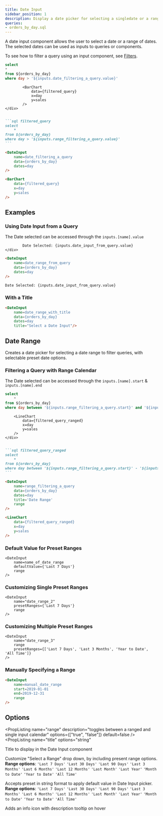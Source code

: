```yaml
---
title: Date Input
sidebar_position: 1
description: Display a date picker for selecting a singledate or a range of dates.
queries: 
- orders_by_day.sql
---
```


A date input component allows the user to select a date or a range of dates. The selected dates can be used as inputs to queries or components.

To see how to filter a query using an input component, see [Filters](/core-concepts/filters).

```sql filtered_query
select 
*
from ${orders_by_day}
where day > '${inputs.date_filtering_a_query.value}'
```

<DocTab>
    <div slot='preview'>
            <DateInput
                name=date_filtering_a_query
                title='Sales After'
                data={orders_by_day}
                dates=day
            />

            <BarChart
                data={filtered_query}
                x=day
                y=sales
            />
    </div>

````markdown

```sql filtered_query
select 
    *
from ${orders_by_day}
where day > '${inputs.range_filtering_a_query.value}'
```

<DateInput
    name=date_filtering_a_query
    data={orders_by_day}
    dates=day
/>

<BarChart
    data={filtered_query}
    x=day
    y=sales
/>
````
</DocTab>

## Examples

### Using Date Input from a Query

The Date selected can be accessed through the `inputs.[name].value` 

<DocTab>
    <div slot='preview'>
            <DateInput
                name=date_input_from_query
                data={orders_by_day}
                dates=day
            />

            Date Selected: {inputs.date_input_from_query.value}
    </div>

````markdown
<DateInput
    name=date_range_from_query
    data={orders_by_day}
    dates=day
/>

Date Selected: {inputs.date_input_from_query.value}
````
</DocTab>

### With a Title

<DocTab>
    <div slot='preview'>
            <DateInput
                name=date_range_with_title
                data={orders_by_day}
                dates=day
                title="Select a Date Input"
            />
    </div>

```markdown
<DateInput
    name=date_range_with_title
    data={orders_by_day}
    dates=day
    title="Select a Date Input"/>
```
</DocTab>

## Date Range

Creates a date picker for selecting a date range to filter queries, with selectable preset date options.

### Filtering a Query with Range Calendar

The Date selected can be accessed through the `inputs.[name].start` & `inputs.[name].end`

```sql filtered_query_ranged
select 
    *
from ${orders_by_day}
where day between '${inputs.range_filtering_a_query.start}' and '${inputs.range_filtering_a_query.end}'
```

<DocTab>
    <div slot='preview'>
            <DateInput
                name=range_filtering_a_query
                data={orders_by_day}
                dates=day
                title='Date Range'
                range
            />

        <LineChart
            data={filtered_query_ranged}
            x=day
            y=sales
        />
    </div>

````markdown

```sql filtered_query_ranged
select 
    *
from ${orders_by_day}
where day between '${inputs.range_filtering_a_query.start}' - '${inputs.range_filtering_a_query.end}'
```

<DateInput
    name=range_filtering_a_query
    data={orders_by_day}
    dates=day
    title='Date Range'
    range
/>

<LineChart
    data={filtered_query_ranged}
    x=day
    y=sales
/>
````
</DocTab>

### Default Value for Preset Ranges

<DocTab>
    <div slot='preview'>
            <DateInput name="date_range_1" defaultValue={'Last 7 Days'} range/>
    </div>

````svelte
<DateInput
    name=name_of_date_range
    defaultValue={'Last 7 Days'}
    range
/>
````
</DocTab>

### Customizing Single Preset Ranges

<DocTab>
    <div slot='preview'>
            <DateInput name="date_range_2" presetRanges={'Last 7 Days'} range/>
    </div>

```svelte
<DateInput 
    name="date_range_2" 
    presetRanges={'Last 7 Days'} 
    range
/>
```
</DocTab>

### Customizing Multiple Preset Ranges

<DocTab>
    <div slot='preview'>
            <DateInput name="date_range_3" presetRanges={['Last 7 Days', 'Last 3 Months', 'Year to Date', 'All Time']} range/>
    </div>

````svelte
<DateInput
    name="date_range_3"
    range
    presetRanges={['Last 7 Days', 'Last 3 Months', 'Year to Date', 'All Time']}
/>
````
</DocTab>

### Manually Specifying a Range

<DocTab>
    <div slot='preview'>
            <DateInput
                name=manual_date_range
                start=2019-01-01
                end=2019-12-31
                range
            />
    </div>

```markdown
<DateInput
    name=manual_date_range
    start=2019-01-01
    end=2019-12-31
    range
/>
```
</DocTab>

## Options

<PropListing 
    name="name"
    description="Name of the DateInput, used to reference the selected values elsewhere as {`{inputs.name.start`} or {`inputs.name.end`}"
    required=true
    options="string"
/>
<PropListing 
    name="data"
    description="Query name, wrapped in curly braces"
    options="query name"
/>
<PropListing 
    name="range"
    description="toggles between a ranged and single input calendar"
    options={["true", "false"]}
    default=false
/>
<PropListing 
    name="dates"
    description="Column name from the query containing Date Input to span"
    options="column name"
/>
<PropListing 
    name="start"
    description="A manually specified start date to use for the range"
    options="string formatted YYYY-MM-DD"
/>
<PropListing 
    name="end"
    description="A manually specified end date to use for the range"
    options="string formatted YYYY-MM-DD"
/>
<PropListing 
    name="title"
    options="string"
>

Title to display in the Date Input component

</PropListing>
<PropListing 
    name="presetRanges"
    options= "string | array of values e.g. {`{['Last 7 Days', 'Last 30 Days']}`}"
    default=undefined
>

Customize "Select a Range" drop down, by including present range options. **Range options**: `'Last 7 Days'` `'Last 30 Days'` `'Last 90 Days'` `'Last 3 Months'` `'Last 6 Months'` `'Last 12 Months'` `'Last Month'` `'Last Year'` `'Month to Date'` `'Year to Date'` `'All Time'`

</PropListing>
<PropListing 
    name="defaultValue"
    options= "string e.g. {'Last 7 Days'} or {'Last 6 Months'}"
    default=undefined
>


Accepts preset in string format to apply default value in Date Input picker. **Range options**: `'Last 7 Days'` `'Last 30 Days'` `'Last 90 Days'` `'Last 3 Months'` `'Last 6 Months'` `'Last 12 Months'` `'Last Month'` `'Last Year'` `'Month to Date'` `'Year to Date'` `'All Time'`

</PropListing>
<PropListing 
    name="hideDuringPrint"
    description="Hide the component when the report is printed"
    options={["true", "false"]}
    default="true"
/>
<PropListing
    name=description
    options="string"
>

Adds an info icon with description tooltip on hover

</PropListing>